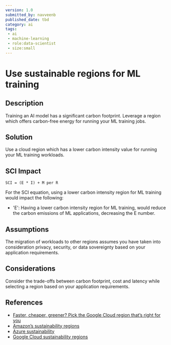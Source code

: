 ```yaml
---
version: 1.0
submitted_by: navveenb
published_date: tbd
category: ai
tags: 
 - ai
 - machine-learning
 - role:data-scientist
 - size:small
---
```


# Use sustainable regions for ML training 

## Description
Training an AI model has a significant carbon footprint. Leverage
a region which offers carbon-free energy for running your ML training jobs.


## Solution
Use a cloud region which has a lower carbon intensity value for running your ML training workloads.


## SCI Impact
`SCI = (E * I) + M per R`

For the SCI equation, using a lower carbon intensity region for ML training would impact the following:
- 'E': Having a lower carbon intensity region for ML training, would reduce the carbon emissions of ML applications, decreasing the E number.

## Assumptions
The migration of workloads to other regions assumes you have taken into consideration privacy, security, or data sovereignty based on your application requirements. 

## Considerations
Consider the trade-offs between carbon footprint, cost and latency while selecting a region based on your application requirements. 

## References
- [Faster, cheaper, greener? Pick the Google Cloud region that’s right for you](https://cloud.google.com/blog/topics/sustainability/google-cloud-region-picker-helps-you-make-the-green-choice)
- [Amazon’s sustainability regions](https://sustainability.aboutamazon.com/around-the-globe?energyType=true)
- [Azure sustainability](https://azure.microsoft.com/en-us/explore/global-infrastructure/sustainability/)
- [Google Cloud sustainability regions](https://cloud.google.com/sustainability/region-carbon)
